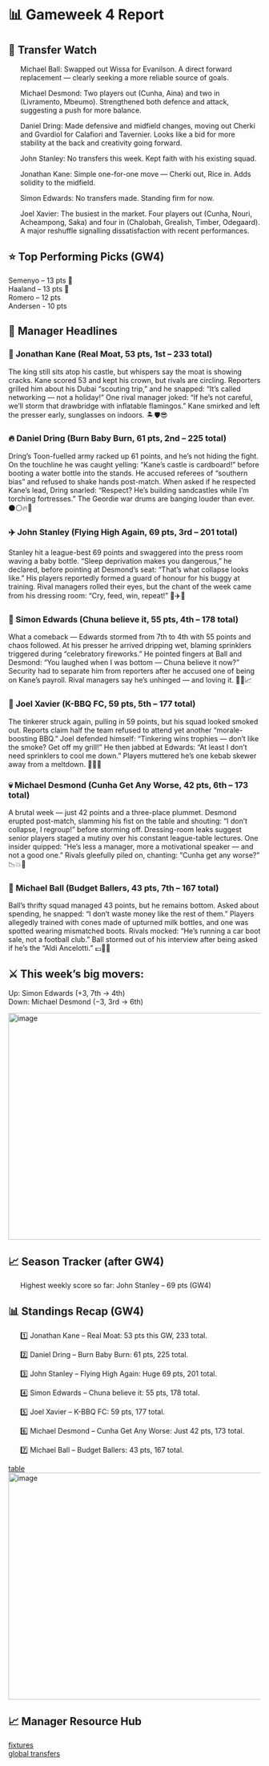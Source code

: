 ﻿<h1>📊 Gameweek 4 Report</h1>

<h2>🔄 Transfer Watch</h2>
<ul>Michael Ball: Swapped out Wissa for Evanilson. A direct forward replacement — clearly seeking a more reliable source of goals.</ul>
<ul>Michael Desmond: Two players out (Cunha, Aina) and two in (Livramento, Mbeumo). Strengthened both defence and attack, suggesting a push for more balance.</ul>
<ul>Daniel Dring: Made defensive and midfield changes, moving out Cherki and Gvardiol for Calafiori and Tavernier. Looks like a bid for more stability at the back and creativity going forward.</ul>
<ul>John Stanley: No transfers this week. Kept faith with his existing squad.</ul>
<ul>Jonathan Kane: Simple one-for-one move — Cherki out, Rice in. Adds solidity to the midfield.</ul>
<ul>Simon Edwards: No transfers made. Standing firm for now.</ul>
<ul>Joel Xavier: The busiest in the market. Four players out (Cunha, Nouri, Acheampong, Saka) and four in (Chalobah, Grealish, Timber, Odegaard). A major reshuffle signalling dissatisfaction with recent performances.</ul>

<h2>⭐ Top Performing Picks (GW4)</h2>
<p>Semenyo – 13 pts 🥇<br>
Haaland – 13 pts 🥇<br>
Romero – 12 pts<br>
Andersen - 10 pts</p>
 
<h2>📰 Manager Headlines</h2>
<h3>🏰 Jonathan Kane (Real Moat, 53 pts, 1st – 233 total)</h3>
<div>The king still sits atop his castle, but whispers say the moat is showing cracks. Kane scored 53 and kept his crown, but rivals are circling. Reporters grilled him about his Dubai “scouting trip,” and he snapped: “It’s called networking — not a holiday!” One rival manager joked: “If he’s not careful, we’ll storm that drawbridge with inflatable flamingos.” Kane smirked and left the presser early, sunglasses on indoors. 🏝️🛡️😎</div>
<h3>🔥 Daniel Dring (Burn Baby Burn, 61 pts, 2nd – 225 total)</h3>
<div>Dring’s Toon-fuelled army racked up 61 points, and he’s not hiding the fight. On the touchline he was caught yelling: “Kane’s castle is cardboard!” before booting a water bottle into the stands. He accused referees of “southern bias” and refused to shake hands post-match. When asked if he respected Kane’s lead, Dring snarled: “Respect? He’s building sandcastles while I’m torching fortresses.” The Geordie war drums are banging louder than ever. ⚫⚪🔥🥁</div>
<h3>✈️ John Stanley (Flying High Again, 69 pts, 3rd – 201 total)</h3>
<div>Stanley hit a league-best 69 points and swaggered into the press room waving a baby bottle. “Sleep deprivation makes you dangerous,” he declared, before pointing at Desmond’s seat: “That’s what collapse looks like.” His players reportedly formed a guard of honour for his buggy at training. Rival managers rolled their eyes, but the chant of the week came from his dressing room: “Cry, feed, win, repeat!” 👶✈️💪</div>
<h3>🤯 Simon Edwards (Chuna believe it, 55 pts, 4th – 178 total)</h3>
<div>What a comeback — Edwards stormed from 7th to 4th with 55 points and chaos followed. At his presser he arrived dripping wet, blaming sprinklers triggered during “celebratory fireworks.” He pointed fingers at Ball and Desmond: “You laughed when I was bottom — Chuna believe it now?” Security had to separate him from reporters after he accused one of being on Kane’s payroll. Rival managers say he’s unhinged — and loving it. 🚿🔥📈</div>
<h3>🍖 Joel Xavier (K-BBQ FC, 59 pts, 5th – 177 total)</h3>
<div>The tinkerer struck again, pulling in 59 points, but his squad looked smoked out. Reports claim half the team refused to attend yet another “morale-boosting BBQ.” Joel defended himself: “Tinkering wins trophies — don’t like the smoke? Get off my grill!” He then jabbed at Edwards: “At least I don’t need sprinklers to cool me down.” Players muttered he’s one kebab skewer away from a meltdown. 🍗🔥😤</div>
<h3>💀 Michael Desmond (Cunha Get Any Worse, 42 pts, 6th – 173 total)</h3>
<div>A brutal week — just 42 points and a three-place plummet. Desmond erupted post-match, slamming his fist on the table and shouting: “I don’t collapse, I regroup!” before storming off. Dressing-room leaks suggest senior players staged a mutiny over his constant league-table lectures. One insider quipped: “He’s less a manager, more a motivational speaker — and not a good one.” Rivals gleefully piled on, chanting: “Cunha get any worse?” 📉💥🙈</div>
<h3>💸 Michael Ball (Budget Ballers, 43 pts, 7th – 167 total)</h3>
<div>Ball’s thrifty squad managed 43 points, but he remains bottom. Asked about spending, he snapped: “I don’t waste money like the rest of them.” Players allegedly trained with cones made of upturned milk bottles, and one was spotted wearing mismatched boots. Rivals mocked: “He’s running a car boot sale, not a football club.” Ball stormed out of his interview after being asked if he’s the “Aldi Ancelotti.” 💷🥾🛒</div>

<h2>⚔️ This week’s big movers:</h2>
<p>Up: Simon Edwards (+3, 7th → 4th)<br>
Down: Michael Desmond (−3, 3rd → 6th)<p>

<img width="748" height="452" alt="image" src="https://github.com/user-attachments/assets/fcd0de68-c753-44e3-b64a-c9e51d8764a0" />

<h2>📈 Season Tracker (after GW4)</h2>
<ul>Highest weekly score so far: John Stanley – 69 pts (GW4)</ul>
 
<h2>📊 Standings Recap (GW4)</h2>
<ol>1️⃣ Jonathan Kane – Real Moat: 53 pts this GW, 233 total. </ol>
<ol>2️⃣ Daniel Dring – Burn Baby Burn: 61 pts, 225 total. </ol>
<ol>3️⃣ John Stanley – Flying High Again: Huge 69 pts, 201 total. </ol>
<ol>4️⃣ Simon Edwards – Chuna believe it: 55 pts, 178 total. </ol>
<ol>5️⃣ Joel Xavier – K-BBQ FC: 59 pts, 177 total. </ol>
<ol>6️⃣ Michael Desmond – Cunha Get Any Worse: Just 42 pts, 173 total. </ol>
<ol>7️⃣ Michael Ball – Budget Ballers: 43 pts, 167 total. </ol>
<a href="https://fantasy.premierleague.com/leagues/510938/standings/c">table</a><br>
 
<img width="748" height="452" alt="image" src="https://github.com/user-attachments/assets/4cb3a2ac-47a7-43f2-9ea2-0b1342820268" />

<h2>📈 Manager Resource Hub</h2>
<a href="https://fantasy.premierleague.com/fixtures">fixtures</a><br>
<a href="https://fantasy.premierleague.com/statistics/transfers_in_event">global transfers</a>
